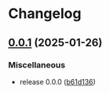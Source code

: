 # Changelog

## [0.0.1](https://github.com/Waveeeeeeeeeeeeeeeeeeeeeeeeeeeee/Wave/compare/v0.0.0...v0.0.1) (2025-01-26)


### Miscellaneous

* release 0.0.0 ([b61d136](https://github.com/Waveeeeeeeeeeeeeeeeeeeeeeeeeeeee/Wave/commit/b61d1369c5a593072efa5a2cc4c441aecc76f8cd))
